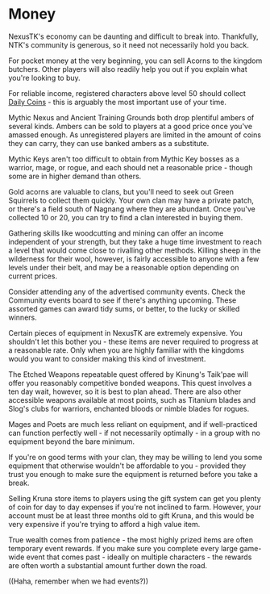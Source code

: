 # Money

NexusTK's economy can be daunting and difficult to break into. Thankfully, NTK's community is generous, so it need not necessarily hold you back.

For pocket money at the very beginning, you can sell Acorns to the kingdom butchers. Other players will also readily help you out if you explain what you're looking to buy.

For reliable income, registered characters above level 50 should collect [Daily Coins](economy/daily-coins.md) - this is arguably the most important use of your time.

Mythic Nexus and Ancient Training Grounds both drop plentiful ambers of several kinds. Ambers can be sold to players at a good price once you've amassed enough. As unregistered players are limited in the amount of coins they can carry, they can use banked ambers as a substitute.

Mythic Keys aren't too difficult to obtain from Mythic Key bosses as a warrior, mage, or rogue, and each should net a reasonable price - though some are in higher demand than others.

Gold acorns are valuable to clans, but you'll need to seek out Green Squirrels to collect them quickly. Your own clan may have a private patch, or there's a field south of Nagnang where they are abundant. Once you've collected 10 or 20, you can try to find a clan interested in buying them.

Gathering skills like woodcutting and mining can offer an income independent of your strength, but they take a huge time investment to reach a level that would come close to rivalling other methods. Killing sheep in the wilderness for their wool, however, is fairly accessible to anyone with a few levels under their belt, and may be a reasonable option depending on current prices.

Consider attending any of the advertised community events. Check the Community events board to see if there's anything upcoming. These assorted games can award tidy sums, or better, to the lucky or skilled winners.

Certain pieces of equipment in NexusTK are extremely expensive. You shouldn't let this bother you - these items are never required to progress at a reasonable rate. Only when you are highly familiar with the kingdoms would you want to consider making this kind of investment.

The Etched Weapons repeatable quest offered by Kinung's Taik'pae will offer you reasonably competitive bonded weapons. This quest involves a ten day wait, however, so it is best to plan ahead. There are also other accessible weapons available at most points, such as Titanium blades and Slog's clubs for warriors, enchanted bloods or nimble blades for rogues.

Mages and Poets are much less reliant on equipment, and if well-practiced can function perfectly well - if not necessarily optimally - in a group with no equipment beyond the bare minimum.

If you're on good terms with your clan, they may be willing to lend you some equipment that otherwise wouldn't be affordable to you - provided they trust you enough to make sure the equipment is returned before you take a break.

Selling Kruna store items to players using the gift system can get you plenty of coin for day to day expenses if you're not inclined to farm. However, your account must be at least three months old to gift Kruna, and this would be very expensive if you're trying to afford a high value item.

True wealth comes from patience - the most highly prized items are often temporary event rewards. If you make sure you complete every large game-wide event that comes past - ideally on multiple characters - the rewards are often worth a substantial amount further down the road.

((Haha, remember when we had events?))

